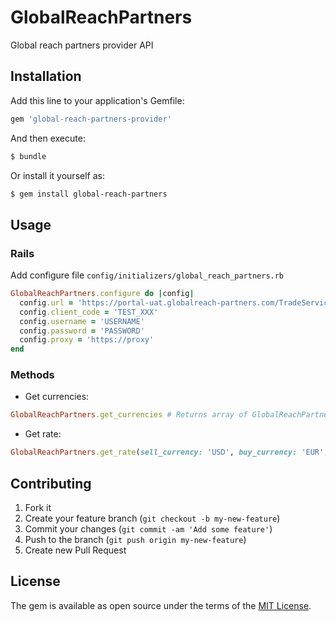# GlobalReachPartners
Global reach partners provider API

## Installation
Add this line to your application's Gemfile:

```ruby
gem 'global-reach-partners-provider'
```

And then execute:
```bash
$ bundle
```

Or install it yourself as:
```bash
$ gem install global-reach-partners
```

## Usage

### Rails

Add configure file `config/initializers/global_reach_partners.rb`
```ruby
GlobalReachPartners.configure do |config|
  config.url = 'https://portal-uat.globalreach-partners.com/TradeService.asmx' # Sandbox url
  config.client_code = 'TEST_XXX'
  config.username = 'USERNAME'
  config.password = 'PASSWORD'
  config.proxy = 'https://proxy'
end
```

### Methods

-  Get currencies:
```ruby
GlobalReachPartners.get_currencies # Returns array of GlobalReachPartners::Currency instances
```

- Get rate:
```ruby
GlobalReachPartners.get_rate(sell_currency: 'USD', buy_currency: 'EUR', amount: 1) # Returns the Rate instance
```

## Contributing

1. Fork it
2. Create your feature branch (`git checkout -b my-new-feature`)
3. Commit your changes (`git commit -am 'Add some feature'`)
4. Push to the branch (`git push origin my-new-feature`)
5. Create new Pull Request

## License
The gem is available as open source under the terms of the [MIT License](http://opensource.org/licenses/MIT).

